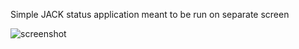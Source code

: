 Simple JACK status application meant to be run on separate screen

![screenshot](https://bitbucket.org/morsik/mixconsole/raw/master/screenshot.png)
